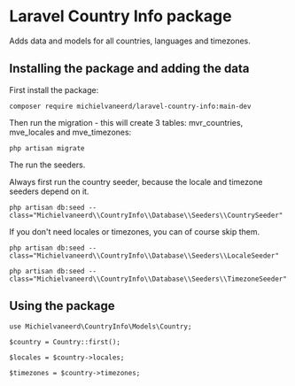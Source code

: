# Laravel Country Info package

Adds data and models for all countries, languages and timezones.

## Installing the package and adding the data

First install the package:

`composer require michielvaneerd/laravel-country-info:main-dev`

Then run the migration - this will create 3 tables: mvr_countries, mve_locales and mve_timezones:

`php artisan migrate`

The run the seeders.

Always first run the country seeder, because the locale and timezone seeders depend on it.

`php artisan db:seed --class="Michielvaneerd\\CountryInfo\\Database\\Seeders\\CountrySeeder"`

If you don't need locales or timezones, you can of course skip them.

`php artisan db:seed --class="Michielvaneerd\\CountryInfo\\Database\\Seeders\\LocaleSeeder"`

`php artisan db:seed --class="Michielvaneerd\\CountryInfo\\Database\\Seeders\\TimezoneSeeder"`

## Using the package

```
use Michielvaneerd\CountryInfo\Models\Country;

$country = Country::first();

$locales = $country->locales;

$timezones = $country->timezones;

```